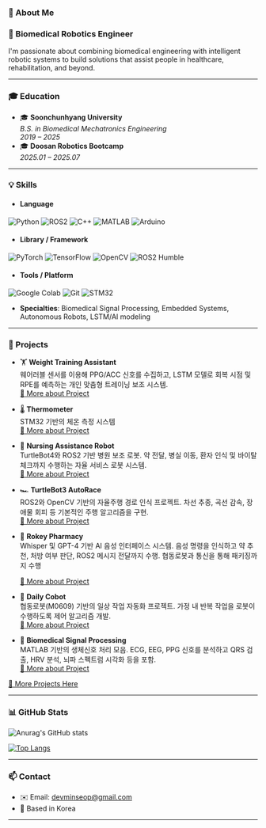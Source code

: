 ### 👋 About Me

### 🧠 Biomedical Robotics Engineer

I'm passionate about combining biomedical engineering with intelligent robotic systems to build solutions that assist people in healthcare, rehabilitation, and beyond.

---

### 🎓 Education

- 🎓 **Soonchunhyang University**  
  *B.S. in Biomedical Mechatronics Engineering*  
  *2019 – 2025*
- 🎓 **Doosan Robotics Bootcamp**  
  *2025.01 – 2025.07*
  
---

### 💡 Skills

- #### Language  
 ![Python](https://img.shields.io/badge/Python-3776AB?style=for-the-badge&logo=python&logoColor=white)  ![ROS2](https://img.shields.io/badge/ROS2-22314E?style=for-the-badge&logo=ros&logoColor=white)  ![C++](https://img.shields.io/badge/C++-00599C?style=for-the-badge&logo=cplusplus&logoColor=white)  ![MATLAB](https://img.shields.io/badge/MATLAB-orange?style=for-the-badge&logo=Mathworks&logoColor=white)  ![Arduino](https://img.shields.io/badge/Arduino-00979D?style=for-the-badge&logo=arduino&logoColor=white)
- #### Library / Framework  
 ![PyTorch](https://img.shields.io/badge/PyTorch-EE4C2C?style=for-the-badge&logo=pytorch&logoColor=white)  ![TensorFlow](https://img.shields.io/badge/TensorFlow-FF6F00?style=for-the-badge&logo=tensorflow&logoColor=white)  ![OpenCV](https://img.shields.io/badge/OpenCV-5C3EE8?style=for-the-badge&logo=opencv&logoColor=white)  ![ROS2 Humble](https://img.shields.io/badge/ROS2_Humble-22314E?style=for-the-badge&logo=ros&logoColor=white)


- #### Tools / Platform  
 ![Google Colab](https://img.shields.io/badge/Colab-F9AB00?style=for-the-badge&logo=googlecolab&logoColor=white)  ![Git](https://img.shields.io/badge/Git-F05032?style=for-the-badge&logo=git&logoColor=white)  ![STM32](https://img.shields.io/badge/STM32-03234B?style=for-the-badge&logo=stmicroelectronics&logoColor=white)
- **Specialties**: Biomedical Signal Processing, Embedded Systems, Autonomous Robots, LSTM/AI modeling

---

### 🚀 Projects

- 🏋️ **Weight Training Assistant**  
  웨어러블 센서를 이용해 PPG/ACC 신호를 수집하고, LSTM 모델로 회복 시점 및 RPE를 예측하는 개인 맞춤형 트레이닝 보조 시스템.  
  [🔗 More about Project](https://github.com/MS0621/Weight_Training_Assistant)

- 🌡️ **Thermometer**  
  STM32 기반의 체온 측정 시스템  
  [🔗 More about Project](https://github.com/MS0621/Thermometer)

- 🏥 **Nursing Assistance Robot**  
  TurtleBot4와 ROS2 기반 병원 보조 로봇. 약 전달, 병실 이동, 환자 인식 및 바이탈 체크까지 수행하는 자율 서비스 로봇 시스템.  
  [🔗 More about Project](https://github.com/MS0621/nursing_assistance_robot)

- 🏎️ **TurtleBot3 AutoRace**  
  ROS2와 OpenCV 기반의 자율주행 경로 인식 프로젝트. 차선 추종, 곡선 감속, 장애물 회피 등 기본적인 주행 알고리즘을 구현.  
  [🔗 More about Project](https://github.com/MS0621/turtlebot3_autorace)

- 💊 **Rokey Pharmacy**  
  Whisper 및 GPT-4 기반 AI 음성 인터페이스 시스템. 음성 명령을 인식하고 약 추천, 처방 여부 판단, ROS2 메시지 전달까지 수행. 협동로봇과 통신을 통해 패키징까지 수행
  
  [🔗 More about Project](https://github.com/MS0621/Rokey_Pharmacy)

- 🤖 **Daily Cobot**  
  협동로봇(M0609) 기반의 일상 작업 자동화 프로젝트. 가정 내 반복 작업을 로봇이 수행하도록 제어 알고리즘 개발.  
  [🔗 More about Project](https://github.com/MS0621/Daily_Cobot)

- 🧠 **Biomedical Signal Processing**  
  MATLAB 기반의 생체신호 처리 모음. ECG, EEG, PPG 신호를 분석하고 QRS 검출, HRV 분석, 뇌파 스펙트럼 시각화 등을 포함.  
  [🔗 More about Project](https://github.com/MS0621/Biomedical_Signal_Processing)


[📂 More Projects Here](https://github.com/MS0621)

---

### 📊 GitHub Stats

![Anurag's GitHub stats](https://github-readme-stats.vercel.app/api?username=MS0621&show_icons=true&theme=dark)

[![Top Langs](https://github-readme-stats.vercel.app/api/top-langs/?username=MS0621&theme=dark)](https://github.com/MS0621/github-readme-stats)

---

### 📫 Contact

- ✉️ Email: devminseop@gmail.com  
- 📍 Based in Korea

---



<!--
**MS0621/MS0621** is a ✨ _special_ ✨ repository because its `README.md` (this file) appears on your GitHub profile.

Here are some ideas to get you started:

- 🔭 I’m currently working on ...
- 🌱 I’m currently learning ...
- 👯 I’m looking to collaborate on ...
- 🤔 I’m looking for help with ...
- 💬 Ask me about ...
- 📫 How to reach me: ...
- 😄 Pronouns: ...
- ⚡ Fun fact: ...
-->
